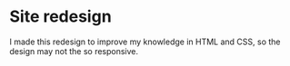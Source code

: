 # Site redesign
I made this redesign to improve my knowledge in HTML and CSS, so the design may not the so responsive.

